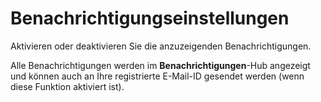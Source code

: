 Benachrichtigungseinstellungen
==============================

Aktivieren oder deaktivieren Sie die anzuzeigenden Benachrichtigungen.

Alle Benachrichtigungen werden im **Benachrichtigungen**-Hub angezeigt und können auch an Ihre registrierte E-Mail-ID gesendet werden (wenn diese Funktion aktiviert ist).

